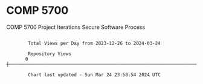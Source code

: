 # COMP 5700
COMP 5700 Project Iterations
Secure Software Process

```

        Total Views per Day from 2023-12-26 to 2024-03-24

        Repository Views
       0 ┼─────────────────────────────────────────────────────────────────────────────────────────

        Chart last updated - Sun Mar 24 23:58:54 2024 UTC
        
```
